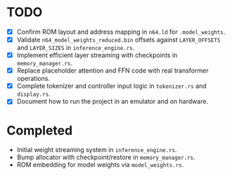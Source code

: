# TODO

- [x] Confirm ROM layout and address mapping in `n64.ld` for `.model_weights`.
- [x] Validate `n64_model_weights_reduced.bin` offsets against `LAYER_OFFSETS` and `LAYER_SIZES` in `inference_engine.rs`.
- [x] Implement efficient layer streaming with checkpoints in `memory_manager.rs`.
- [x] Replace placeholder attention and FFN code with real transformer operations.
- [x] Complete tokenizer and controller input logic in `tokenizer.rs` and `display.rs`.
- [x] Document how to run the project in an emulator and on hardware.

# Completed

- Initial weight streaming system in `inference_engine.rs`.
- Bump allocator with checkpoint/restore in `memory_manager.rs`.
- ROM embedding for model weights via `model_weights.rs`.
